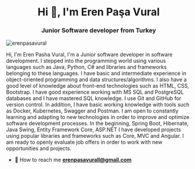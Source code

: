 <h1 align="center">Hi 👋, I'm Eren Paşa Vural</h1>
<h3 align="center">Junior Software developer from Turkey</h3>

<p align="left"> <img src="https://komarev.com/ghpvc/?username=erenpasavural&label=Profile%20views&color=0e75b6&style=flat" alt="erenpasavural" /> </p>

Hi, I'm Eren Pasha Vural, I'm a Junior software developer in software development. I stepped into the programming world using various languages such as Java, Python, C# and libraries and frameworks belonging to these languages. I have basic and intermediate experience in object-oriented programming and data structures/algorithms. I also have a good level of knowledge about front-end technologies such as HTML, CSS, Bootstrap. I have good experience working with MS SQL and PostgreSQL databases and I have mastered SQL knowledge. I use Git and GitHub for version control. In addition, I have basic working knowledge with tools such as Docker, Kubernetes, Swagger and Postman. I am open to constantly learning and adapting to new technologies in order to improve and optimize software development processes. In the beginning, Spring Boot, Hibernate, Java Swing, Entity Framework Core, ASP.NET I have developed projects using popular libraries and frameworks such as Core, MVC and Angular. I am ready to openly evaluate job offers in order to work with new opportunities and projects.

- 💬 How to reach me **erenpasavurall@gmail.com**



